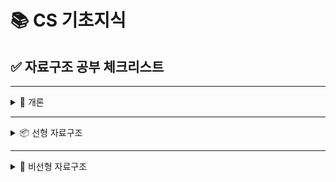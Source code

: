 # 📚 CS 기초지식

## ✅ 자료구조 공부 체크리스트

---

<details>
<summary>📘 개론</summary>

- [ ] 자료구조란?
- [ ] 시간복잡도 (Big-O)

👉 [📎 자료구조 개론 보러가기](./자료구조/1.자료구조%20개론.md)
</details>

---

<details>
<summary>📦 선형 자료구조</summary>

<details>
<summary>🔢 배열 (Array) vs 연결 리스트 (Linked List)</summary>

- [ ] 배열 (Array)
- [ ] 연결 리스트 (Linked List)

👉 [📎 배열 vs 연결리스트 보러가기](./자료구조/2.배열%20vs%20연결%20리스트.md)
</details>

<details>
<summary>📑 스택 (Stack) vs 큐 (Queue)</summary>

- [ ] 스택 (Stack)
- [ ] 큐(Queue)

👉 [📎 큐 vs 스택 보러가기](./자료구조/3.큐%20vs%20스택.md)
</details>
<details>
<summary>📑 덱 (Deque)</summary>
- [ ] 덱 (Deque)

👉 [📎 덱 보러가기](./자료구조/4.덱(Deque).md)
</details>

<details>
<summary>🧠 해시 테이블 (Hash Table)</summary>

- [ ] 해시 테이블 (Hash Table)

👉 [📎 해시 테이블 보러가기](./자료구조/5.해시테이블(HashTable).md)

</details>

</details>

---

<details>
<summary>🌲 비선형 자료구조</summary>

<details>
<summary>🌳 트리 (Tree)</summary>

- [ ] 이진 트리 (Binary Tree)
👉 [📎 이진 트리 보러가기](./자료구조/6.이진%20트리(Binary%20Tree).md)

<details>
<summary>🥇 힙 (Heap)</summary>

- [ ] 힙 (Heap)
👉 [📎 힙 보러가기](./자료구조/7.힙(Heap).md)

</details>

<details>
<summary>🔗 그래프 (Graph)</summary>
- [ ] 그래프 (Graph)
👉 [📎 힙 보러가기](./자료구조/8.그래프(Graph).md)
</details>
---
